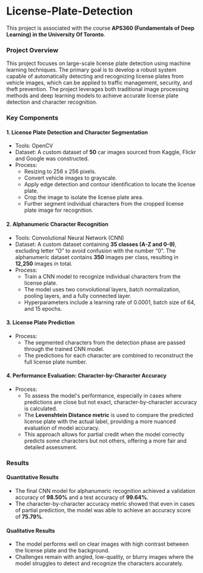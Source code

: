 # License-Plate-Detection
This project is associated with the course **APS360 (Fundamentals of Deep Learning) in the University Of Toronto**.
### Project Overview
This project focuses on large-scale license plate detection using machine learning techniques. The primary goal is to develop a robust system capable of automatically detecting and recognizing license plates from vehicle images, which can be applied to traffic management, security, and theft prevention. The project leverages both traditional image processing methods and deep learning models to achieve accurate license plate detection and character recognition.

### Key Components
#### 1. License Plate Detection and Character Segmentation
- Tools: OpenCV
- Dataset: A custom dataset of **50** car images sourced from Kaggle, Flickr and Google was constructed. 
- Process:
  - Resizing to 256 x 256 pixels.
  - Convert vehicle images to grayscale.
  - Apply edge detection and contour identification to locate the license plate.
  - Crop the image to isolate the license plate area.
  - Further segment individual characters from the cropped license plate image for recognition.

#### 2. Alphanumeric Character Recognition
- Tools: Convolutional Neural Network (CNN)
- Dataset: A custom dataset containing **35 classes (A-Z and 0-9)**, excluding letter “O” to avoid confusion with the number “0”. The alphanumeric dataset contains **350** images per class, resulting in **12,250** images in total.
- Process:
  - Train a CNN model to recognize individual characters from the license plate.
  - The model uses two convolutional layers, batch normalization, pooling layers, and a fully connected layer.
  - Hyperparameters include a learning rate of 0.0001, batch size of 64, and 15 epochs.

#### 3. License Plate Prediction
- Process:
  - The segmented characters from the detection phase are passed through the trained CNN model.
  - The predictions for each character are combined to reconstruct the full license plate number.

#### 4. Performance Evaluation: Character-by-Character Accuracy
- Process:
  - To assess the model's performance, especially in cases where predictions are close but not exact, character-by-character accuracy is calculated.
  - The **Levenshtein Distance metric** is used to compare the predicted license plate with the actual label, providing a more nuanced evaluation of model accuracy.
  - This approach allows for partial credit when the model correctly predicts some characters but not others, offering a more fair and detailed assessment.

### Results
#### Quantitative Results
- The final CNN model for alphanumeric recognition achieved a validation accuracy of **98.50%** and a test accuracy of **99.64%**.
- The character-by-character accuracy metric showed that even in cases of partial prediction, the model was able to achieve an accuracy score of **75.79%**.
  
#### Qualitative Results
- The model performs well on clear images with high contrast between the license plate and the background.
- Challenges remain with angled, low-quality, or blurry images where the model struggles to detect and recognize the characters accurately.



